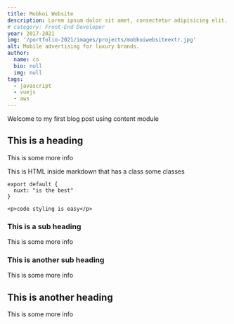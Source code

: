 ```yaml
---
title: Mobkoi Website
description: Lorem ipsum dolor sit amet, consectetur adipisicing elit. Voluptatibus quia, nulla! Maiores et perferendis eaque, exercitationem praesentium nihil.
# category: Front-End Developer
year: 2017-2021
img: '/portfolio-2021/images/projects/mobkoiwebsiteextr.jpg'
alt: Mobile advertising for luxury brands.
author: 
  name: co
  bio: null
  img: null
tags: 
  - javascript
  - vuejs
  - aws
---
```


Welcome to my first blog post using content module

## This is a heading
This is some more info
<div class="bg-blue-500 text-white p-4 mb-4">
  This is HTML inside markdown that has a class some classes
</div>

<info-box>
  <template #info-box>
    This is a vue component inside markdown using slots
  </template>
</info-box>

```js[nuxt.config.js]
export default {
  nuxt: "is the best"
}
```
```html[my-first-blog-post.md]
<p>code styling is easy</p>
```

### This is a sub heading
This is some more info

### This is another sub heading
This is some more info

## This is another heading
This is some more info
